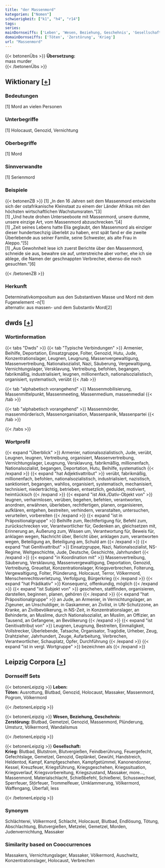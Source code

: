 ```yaml
---
title: "der Massenmord"
kategorien: ["Nomen"]
schwierigkeit: ["k1", "h4", "r14"]
tags:
series:
mainDornseiffs: ['Leben', 'Wesen, Beziehung, Geschehnis', 'Gesellschaft']
domainDornseiffs: ['Töten', 'Zerstörung', 'Krieg']
url: "Massenmord"
---
```


{{< betonenÜbs >}}
**Übersetzung:**  
mass  murder  
{{< /betonenÜbs >}}

## Wiktionary [[+](https://de.wiktionary.org/wiki/Massenmord)]

### Bedeutungen
[1] Mord an vielen Personen  

### Unterbegriffe
[1] Holocaust, Genozid, Vernichtung  

### Oberbegriffe
[1] Mord  

### Sinnverwandte
[1] Serienmord  

### Beispiele
{{< betonenZB >}}
[1] „In den 16 Jahren seit dem Massenmord entwickelte sich der ostafrikanische Kleinstaat zu einem der Länder Afrikas mit den höchsten wirtschaftlichen Wachstumsraten.“[3]  
[1] „Und heute drohen Unterseeboote mit Massenmord, unsere dumme, unsere einzige Art, vom Massenmord abzuschrecken.“[4]  
[1] „Zeit seines Lebens hatte Elia geglaubt, den Massenmord als einziger dieser hundertsechzig überlebt zu haben, erst spät fand er die zweite Überlebende aus seiner Familie, seine Schwester, als alte Frau in Aleppo.“[5]  
[1] „Aus Gewohnheit lese ich zuerst Berichte über den Massenmord, schneide sie aus, bewahre sie auf, unterstreiche aber vorher, ehe ich sie ablege, die Namen der geschnappten Verbrecher, ebenso die noch gesuchten.“[6]  

{{< /betonenZB >}}
### Herkunft
Determinativkompositum aus den Substantiven Masse und Mord mit dem Fugenelement -n[1]  
alternativ: aus massen- und dem Substantiv Mord[2]  



## dwds [[+](https://www.dwds.de/wb/Massenmord)]

### Wortinformation
{{< tabs "Dwds" >}}
{{< tab "Typische Verbindungen" >}}
Armenier, Beihilfe, Deportation, Einsatzgruppe, Folter, Genozid, Hutu, Jude, Konzentrationslager, Leugnen, Leugnung, Massenvergewaltigung, Massenvertreibung, Nationalsozialist, Nazi, Säuberung, Vergewaltigung, Vernichtungslager, Versklavung, Vertreibung, befohlen, begangen, fabrikmäßig, industrialisiert, leugnen, millionenfach, nationalsozialistisch, organisiert, systematisch, verübt
{{< /tab >}}

{{< tab "alphabetisch vorangehend" >}}
Massenmobilisierung, Massenmittelpunkt, Massenmeeting, Massenmedium, massenmedial
{{< /tab >}}

{{< tab "alphabetisch vorangehend" >}}
Massenmörder, massenmörderisch, Massenorganisation, Massenpanik, Massenpartei
{{< /tab >}}

{{< /tabs >}}

### Wortprofil
{{< expand "Überblick" >}} Armenier, nationalsozialistisch, Jude, verübt, Leugnen, leugnen, Vertreibung, organisiert, Massenvertreibung, Vernichtungslager, Leugnung, Versklavung, fabrikmäßig, millionenfach, Nationalsozialist, begangen, Deportation, Hutu, Beihilfe, systematisch {{< /expand >}}
{{< expand "hat Adjektivattribut" >}} verübt, fabrikmäßig, millionenfach, befohlen, nationalsozialistisch, industrialisiert, nazistisch, sanktioniert, begangen, wahllos, organisiert, systematisch, mechanisiert, technisiert, niederträchtig, betrieben, entsetzlich, geduldet, motiviert, heimtückisch {{< /expand >}}
{{< expand "ist Akk./Dativ-Objekt von" >}} leugnen, verharmlosen, verüben, begehen, befehlen, verantworten, anordnen, erwähnen, überleben, rechtfertigen, planen, organisieren, aufklären, entgehen, bestreiten, verhindern, veranstalten, untersuchen, verurteilen, vorbereiten {{< /expand >}}
{{< expand "ist in Präpositionalgruppe" >}} Beihilfe zum, Rechtfertigung für, Befehl zum, zurückschrecken vor, Verantwortlicher für, Gedenken an, gleichsetzen mit, Erinnerung an, Äußerung zum, Wissen um, Verantwortung für, Beweis für, anklagen wegen, Nachricht über, Bericht über, anklagen zum, verantworten wegen, Beteiligung an, Beteiligung am, Schuld am {{< /expand >}}
{{< expand "hat Genitivattribut" >}} Einsatzgruppe, Nazi, Nationalsozialist, NS-Regime, Weltgeschichte, Jude, Deutsche, Geschichte, Jahrhundert {{< /expand >}}
{{< expand "in Koordination mit" >}} Massenvertreibung, Säuberung, Versklavung, Massenvergewaltigung, Deportation, Genozid, Vertreibung, Greueltat, Konzentrationslager, Kriegsverbrechen, Folterung, Vergewaltigung, Folter, Plünderung, Holocaust, Terror, Völkermord, Menschenrechtsverletzung, Verfolgung, Bürgerkrieg {{< /expand >}}
{{< expand "hat Prädikativ" >}} Konsequenz, offenkundig, möglich {{< /expand >}}
{{< expand "ist Subjekt von" >}} geschehen, stattfinden, organisieren, darstellen, beginnen, planen, gehören {{< /expand >}}
{{< expand "hat Präpositionalgruppe" >}} an Jude, an Armenier, in Vernichtungslager, an Zigeuner, an Unschuldiger, in Gaskammer, an Zivilist, in UN-Schutzzone, an Kranke, an Zivilbevölkerung, in NS-Zeit, in Konzentrationslager, an Behinderte, an Muslime, durch Nationalsozialist, an Muslim, an Offizier, an Tausend, an Gefangene, an Bevölkerung {{< /expand >}}
{{< expand "ist Genitivattribut von" >}} Leugnen, Leugnung, Bestreiten, Einmaligkeit, Vollstrecker, Überlebende, Tatsache, Organisator, Tragödie, Urheber, Zeug, Drahtzieher, Jahrhundert, Zeuge, Aufarbeitung, Verbrechen, Verantwortlicher, Schauplatz, Opfer, Durchführung {{< /expand >}}
{{< expand "ist in vergl. Wortgruppe" >}} bezeichnen als {{< /expand >}}

## Leipzig Corpora [[+](https://corpora.uni-leipzig.de/en/res?word=Massenmord&corpusId=deu_newscrawl-public_2018)]

### Dornseiff Sets
{{< betonenLeipzig >}}
**Leben:**  
**Töten:** Ausrottung, Blutbad, Genozid, Holocaust, Massaker, Massenmord, Pogrom, Völkermord  

{{< /betonenLeipzig >}}


{{< betonenLeipzig >}}
**Wesen, Beziehung, Geschehnis:**  
**Zerstörung:** Blutbad, Gemetzel, Genozid, Massenmord, Plünderung, Umsturz, Völkermord, Wandalismus  

{{< /betonenLeipzig >}}


{{< betonenLeipzig >}}
**Gesellschaft:**  
**Krieg:** Blutbad, Blutstrom, Blutvergießen, Feindberührung, Feuergefecht, Gefechtslage, Gemetzel, Genozid, Geplänkel, Gewühl, Handstreich, Heldentod, Kampf, Kampfgeschehen, Kampfgetümmel, Kanonendonner, Kessel, Kreuzfeuer, Kriegsführung, Kriegsgeschehen, Kriegssituation, Kriegsverlauf, Kriegsvorbereitung, Kriegszustand, Massaker, more..., Massenmord, Materialschlacht, Schießbefehl, Schießerei, Schusswechsel, Sperrfeuer, Störfeuer, Trommelfeuer, Umklammerung, Völkermord, Waffengang, Überfall, less  

{{< /betonenLeipzig >}}

### Synonym
Schlächterei, Völkermord, Schlacht, Holocaust, Blutbad, Endlösung, Tötung, Abschlachtung, Blutvergießen, Metzelei, Gemetzel, Morden, Judenvernichtung, Massaker


### Similarity based on Cooccurrences
Massakers, Vernichtungslager, Massaker, Völkermord, Auschwitz, Konzentrationslager, Holocaust, Verbrechen

